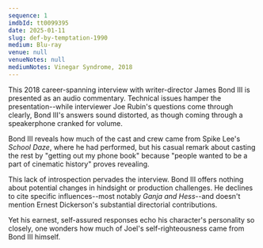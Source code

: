 ```yaml
---
sequence: 1
imdbId: tt0099395
date: 2025-01-11
slug: def-by-temptation-1990
medium: Blu-ray
venue: null
venueNotes: null
mediumNotes: Vinegar Syndrome, 2018
---
```


This 2018 career-spanning interview with writer-director James Bond III is presented as an audio commentary. Technical issues hamper the presentation--while interviewer Joe Rubin's questions come through clearly, Bond III's answers sound distorted, as though coming through a speakerphone cranked for volume.

Bond III reveals how much of the cast and crew came from Spike Lee's <span data-imdb-id="tt0096054">_School Daze_</span>, where he had performed, but his casual remark about casting the rest by "getting out my phone book" because "people wanted to be a part of cinematic history" proves revealing.

This lack of introspection pervades the interview. Bond III offers nothing about potential changes in hindsight or production challenges. He declines to cite specific influences--most notably _Ganja and Hess_--and doesn't mention Ernest Dickerson's substantial directorial contributions.

Yet his earnest, self-assured responses echo his character's personality so closely, one wonders how much of Joel's self-righteousness came from Bond III himself.

